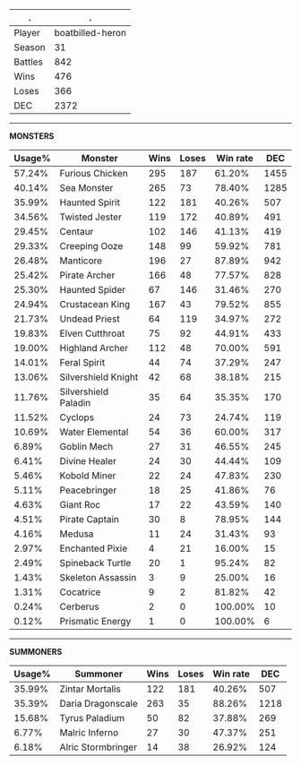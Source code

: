 .|.
|-|-
Player|boatbilled-heron
Season|31
Battles|842
Wins|476
Loses|366
DEC|2372

---
**MONSTERS**

Usage%|Monster|Wins|Loses|Win rate|DEC|
-|-|-|-|-|-|
57.24%|Furious Chicken|295|187|61.20%|1455|
40.14%|Sea Monster|265|73|78.40%|1285|
35.99%|Haunted Spirit|122|181|40.26%|507|
34.56%|Twisted Jester|119|172|40.89%|491|
29.45%|Centaur|102|146|41.13%|419|
29.33%|Creeping Ooze|148|99|59.92%|781|
26.48%|Manticore|196|27|87.89%|942|
25.42%|Pirate Archer|166|48|77.57%|828|
25.30%|Haunted Spider|67|146|31.46%|270|
24.94%|Crustacean King|167|43|79.52%|855|
21.73%|Undead Priest|64|119|34.97%|272|
19.83%|Elven Cutthroat|75|92|44.91%|433|
19.00%|Highland Archer|112|48|70.00%|591|
14.01%|Feral Spirit|44|74|37.29%|247|
13.06%|Silvershield Knight|42|68|38.18%|215|
11.76%|Silvershield Paladin|35|64|35.35%|170|
11.52%|Cyclops|24|73|24.74%|119|
10.69%|Water Elemental|54|36|60.00%|317|
6.89%|Goblin Mech|27|31|46.55%|245|
6.41%|Divine Healer|24|30|44.44%|109|
5.46%|Kobold Miner|22|24|47.83%|230|
5.11%|Peacebringer|18|25|41.86%|76|
4.63%|Giant Roc|17|22|43.59%|140|
4.51%|Pirate Captain|30|8|78.95%|144|
4.16%|Medusa|11|24|31.43%|93|
2.97%|Enchanted Pixie|4|21|16.00%|15|
2.49%|Spineback Turtle|20|1|95.24%|82|
1.43%|Skeleton Assassin|3|9|25.00%|16|
1.31%|Cocatrice|9|2|81.82%|42|
0.24%|Cerberus|2|0|100.00%|10|
0.12%|Prismatic Energy|1|0|100.00%|6|

---
**SUMMONERS**

Usage%|Summoner|Wins|Loses|Win rate|DEC|
-|-|-|-|-|-|
35.99%|Zintar Mortalis|122|181|40.26%|507|
35.39%|Daria Dragonscale|263|35|88.26%|1218|
15.68%|Tyrus Paladium|50|82|37.88%|269|
6.77%|Malric Inferno|27|30|47.37%|251|
6.18%|Alric Stormbringer|14|38|26.92%|124|
